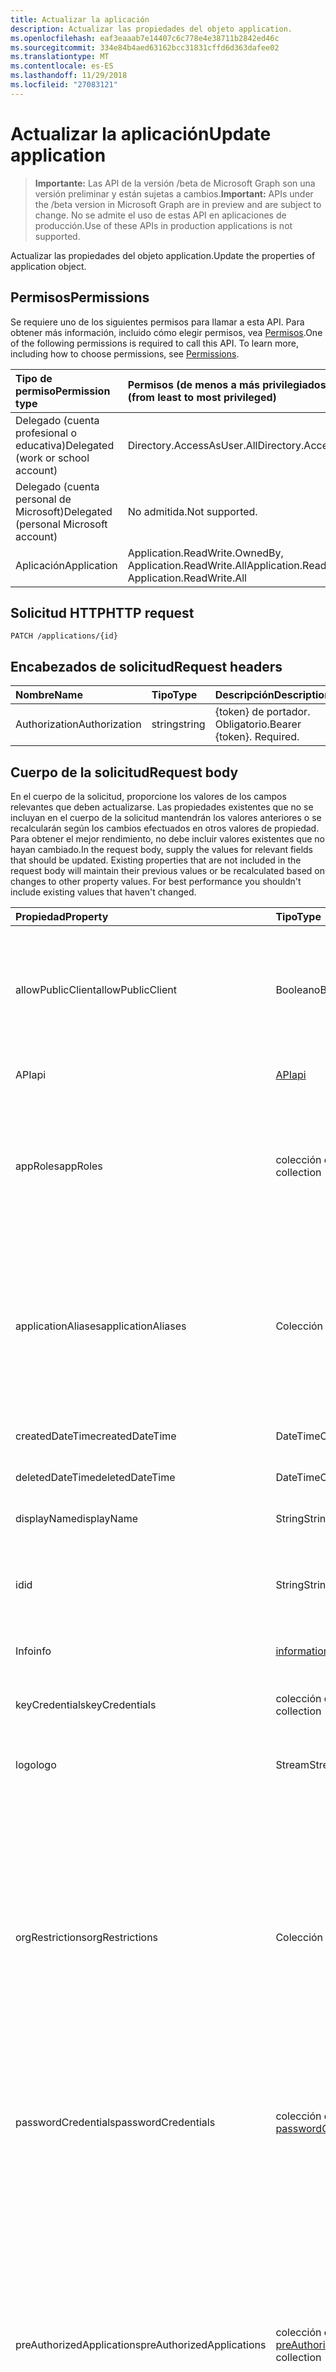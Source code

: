 ```yaml
---
title: Actualizar la aplicación
description: Actualizar las propiedades del objeto application.
ms.openlocfilehash: eaf3eaaab7e14407c6c778e4e38711b2842ed46c
ms.sourcegitcommit: 334e84b4aed63162bcc31831cffd6d363dafee02
ms.translationtype: MT
ms.contentlocale: es-ES
ms.lasthandoff: 11/29/2018
ms.locfileid: "27083121"
---
```

# <a name="update-application"></a><span data-ttu-id="6787f-103">Actualizar la aplicación</span><span class="sxs-lookup"><span data-stu-id="6787f-103">Update application</span></span>

> <span data-ttu-id="6787f-104">**Importante:** Las API de la versión /beta de Microsoft Graph son una versión preliminar y están sujetas a cambios.</span><span class="sxs-lookup"><span data-stu-id="6787f-104">**Important:** APIs under the /beta version in Microsoft Graph are in preview and are subject to change.</span></span> <span data-ttu-id="6787f-105">No se admite el uso de estas API en aplicaciones de producción.</span><span class="sxs-lookup"><span data-stu-id="6787f-105">Use of these APIs in production applications is not supported.</span></span>

<span data-ttu-id="6787f-106">Actualizar las propiedades del objeto application.</span><span class="sxs-lookup"><span data-stu-id="6787f-106">Update the properties of application object.</span></span>
## <a name="permissions"></a><span data-ttu-id="6787f-107">Permisos</span><span class="sxs-lookup"><span data-stu-id="6787f-107">Permissions</span></span>
<span data-ttu-id="6787f-p102">Se requiere uno de los siguientes permisos para llamar a esta API. Para obtener más información, incluido cómo elegir permisos, vea [Permisos](/graph/permissions-reference).</span><span class="sxs-lookup"><span data-stu-id="6787f-p102">One of the following permissions is required to call this API. To learn more, including how to choose permissions, see [Permissions](/graph/permissions-reference).</span></span>


|<span data-ttu-id="6787f-110">Tipo de permiso</span><span class="sxs-lookup"><span data-stu-id="6787f-110">Permission type</span></span>      | <span data-ttu-id="6787f-111">Permisos (de menos a más privilegiados)</span><span class="sxs-lookup"><span data-stu-id="6787f-111">Permissions (from least to most privileged)</span></span>              |
|:--------------------|:---------------------------------------------------------|
|<span data-ttu-id="6787f-112">Delegado (cuenta profesional o educativa)</span><span class="sxs-lookup"><span data-stu-id="6787f-112">Delegated (work or school account)</span></span> |  <span data-ttu-id="6787f-113">Directory.AccessAsUser.All</span><span class="sxs-lookup"><span data-stu-id="6787f-113">Directory.AccessAsUser.All</span></span>    |
|<span data-ttu-id="6787f-114">Delegado (cuenta personal de Microsoft)</span><span class="sxs-lookup"><span data-stu-id="6787f-114">Delegated (personal Microsoft account)</span></span> | <span data-ttu-id="6787f-115">No admitida.</span><span class="sxs-lookup"><span data-stu-id="6787f-115">Not supported.</span></span>    |
|<span data-ttu-id="6787f-116">Aplicación</span><span class="sxs-lookup"><span data-stu-id="6787f-116">Application</span></span> | <span data-ttu-id="6787f-117">Application.ReadWrite.OwnedBy, Application.ReadWrite.All</span><span class="sxs-lookup"><span data-stu-id="6787f-117">Application.ReadWrite.OwnedBy, Application.ReadWrite.All</span></span> |

## <a name="http-request"></a><span data-ttu-id="6787f-118">Solicitud HTTP</span><span class="sxs-lookup"><span data-stu-id="6787f-118">HTTP request</span></span>
<!-- { "blockType": "ignored" } -->
```http
PATCH /applications/{id}
```
## <a name="request-headers"></a><span data-ttu-id="6787f-119">Encabezados de solicitud</span><span class="sxs-lookup"><span data-stu-id="6787f-119">Request headers</span></span>
| <span data-ttu-id="6787f-120">Nombre</span><span class="sxs-lookup"><span data-stu-id="6787f-120">Name</span></span>       | <span data-ttu-id="6787f-121">Tipo</span><span class="sxs-lookup"><span data-stu-id="6787f-121">Type</span></span> | <span data-ttu-id="6787f-122">Descripción</span><span class="sxs-lookup"><span data-stu-id="6787f-122">Description</span></span>|
|:-----------|:------|:----------|
| <span data-ttu-id="6787f-123">Authorization</span><span class="sxs-lookup"><span data-stu-id="6787f-123">Authorization</span></span>  | <span data-ttu-id="6787f-124">string</span><span class="sxs-lookup"><span data-stu-id="6787f-124">string</span></span>  | <span data-ttu-id="6787f-p103">{token} de portador. Obligatorio.</span><span class="sxs-lookup"><span data-stu-id="6787f-p103">Bearer {token}. Required.</span></span>  |

## <a name="request-body"></a><span data-ttu-id="6787f-127">Cuerpo de la solicitud</span><span class="sxs-lookup"><span data-stu-id="6787f-127">Request body</span></span>
<span data-ttu-id="6787f-p104">En el cuerpo de la solicitud, proporcione los valores de los campos relevantes que deben actualizarse. Las propiedades existentes que no se incluyan en el cuerpo de la solicitud mantendrán los valores anteriores o se recalcularán según los cambios efectuados en otros valores de propiedad. Para obtener el mejor rendimiento, no debe incluir valores existentes que no hayan cambiado.</span><span class="sxs-lookup"><span data-stu-id="6787f-p104">In the request body, supply the values for relevant fields that should be updated. Existing properties that are not included in the request body will maintain their previous values or be recalculated based on changes to other property values. For best performance you shouldn't include existing values that haven't changed.</span></span>

| <span data-ttu-id="6787f-131">Propiedad</span><span class="sxs-lookup"><span data-stu-id="6787f-131">Property</span></span>     | <span data-ttu-id="6787f-132">Tipo</span><span class="sxs-lookup"><span data-stu-id="6787f-132">Type</span></span>   |<span data-ttu-id="6787f-133">Descripción</span><span class="sxs-lookup"><span data-stu-id="6787f-133">Description</span></span>|
|:---------------|:--------|:----------|
|<span data-ttu-id="6787f-134">allowPublicClient</span><span class="sxs-lookup"><span data-stu-id="6787f-134">allowPublicClient</span></span>|<span data-ttu-id="6787f-135">Booleano</span><span class="sxs-lookup"><span data-stu-id="6787f-135">Boolean</span></span>| <span data-ttu-id="6787f-136">Especifica si la aplicación puede actuar como un cliente público.</span><span class="sxs-lookup"><span data-stu-id="6787f-136">Specifies if the application can act as a public client.</span></span> <span data-ttu-id="6787f-137">Por ejemplo, una aplicación instalada que se ejecutan en un dispositivo móvil.</span><span class="sxs-lookup"><span data-stu-id="6787f-137">For example,  an installed application running on a mobile device.</span></span> <span data-ttu-id="6787f-138">El valor predeterminado es *false*.</span><span class="sxs-lookup"><span data-stu-id="6787f-138">Default value is *false*.</span></span> |
|<span data-ttu-id="6787f-139">API</span><span class="sxs-lookup"><span data-stu-id="6787f-139">api</span></span>|[<span data-ttu-id="6787f-140">API</span><span class="sxs-lookup"><span data-stu-id="6787f-140">api</span></span>](../resources/api.md)| <span data-ttu-id="6787f-141">Especifica la configuración para una aplicación de API.</span><span class="sxs-lookup"><span data-stu-id="6787f-141">Specifies settings for an API application.</span></span> |
|<span data-ttu-id="6787f-142">appRoles</span><span class="sxs-lookup"><span data-stu-id="6787f-142">appRoles</span></span>|<span data-ttu-id="6787f-143">colección de [función de aplicación](../resources/approle.md)</span><span class="sxs-lookup"><span data-stu-id="6787f-143">[appRole](../resources/approle.md) collection</span></span>|<span data-ttu-id="6787f-144">La colección de funciones de aplicación que se puede declarar una aplicación.</span><span class="sxs-lookup"><span data-stu-id="6787f-144">The collection of application roles that an application may declare.</span></span> <span data-ttu-id="6787f-145">Estos roles pueden asignarse a usuarios, grupos o entidades de seguridad del servicio.</span><span class="sxs-lookup"><span data-stu-id="6787f-145">These roles can be assigned to users, groups, or service principals.</span></span> <span data-ttu-id="6787f-146">No admite valores NULL.</span><span class="sxs-lookup"><span data-stu-id="6787f-146">Not nullable.</span></span>|
|<span data-ttu-id="6787f-147">applicationAliases</span><span class="sxs-lookup"><span data-stu-id="6787f-147">applicationAliases</span></span>|<span data-ttu-id="6787f-148">Colección String</span><span class="sxs-lookup"><span data-stu-id="6787f-148">String collection</span></span>| <span data-ttu-id="6787f-149">El URI que identifica la aplicación.</span><span class="sxs-lookup"><span data-stu-id="6787f-149">The URIs that identify the application.</span></span> <span data-ttu-id="6787f-150">Para obtener más información, vea [objetos de la aplicación y los objetos a principales de servicio](https://azure.microsoft.com/documentation/articles/active-directory-application-objects/).</span><span class="sxs-lookup"><span data-stu-id="6787f-150">For more information see, [Application Objects and Service Principal Objects](https://azure.microsoft.com/documentation/articles/active-directory-application-objects/).</span></span> <span data-ttu-id="6787f-151">El operador *any* es necesario para las expresiones de filtro en las propiedades multivalor.</span><span class="sxs-lookup"><span data-stu-id="6787f-151">The *any* operator is required for filter expressions on multi-valued properties.</span></span> <span data-ttu-id="6787f-152">No admite valores NULL.</span><span class="sxs-lookup"><span data-stu-id="6787f-152">Not nullable.</span></span> |
|<span data-ttu-id="6787f-153">createdDateTime</span><span class="sxs-lookup"><span data-stu-id="6787f-153">createdDateTime</span></span>|<span data-ttu-id="6787f-154">DateTimeOffset</span><span class="sxs-lookup"><span data-stu-id="6787f-154">DateTimeOffset</span></span>| <span data-ttu-id="6787f-155">La fecha y la hora que se registró la aplicación.</span><span class="sxs-lookup"><span data-stu-id="6787f-155">The date and time the application was registered.</span></span> |
|<span data-ttu-id="6787f-156">deletedDateTime</span><span class="sxs-lookup"><span data-stu-id="6787f-156">deletedDateTime</span></span>|<span data-ttu-id="6787f-157">DateTimeOffset</span><span class="sxs-lookup"><span data-stu-id="6787f-157">DateTimeOffset</span></span>| <span data-ttu-id="6787f-158">La fecha y la hora que se ha eliminado la aplicación.</span><span class="sxs-lookup"><span data-stu-id="6787f-158">The date and time the application was deleted.</span></span> |
|<span data-ttu-id="6787f-159">displayName</span><span class="sxs-lookup"><span data-stu-id="6787f-159">displayName</span></span>|<span data-ttu-id="6787f-160">String</span><span class="sxs-lookup"><span data-stu-id="6787f-160">String</span></span>|<span data-ttu-id="6787f-161">El nombre para mostrar para la aplicación.</span><span class="sxs-lookup"><span data-stu-id="6787f-161">The display name for the application.</span></span> |
|<span data-ttu-id="6787f-162">id</span><span class="sxs-lookup"><span data-stu-id="6787f-162">id</span></span>|<span data-ttu-id="6787f-163">String</span><span class="sxs-lookup"><span data-stu-id="6787f-163">String</span></span>|<span data-ttu-id="6787f-164">El identificador único para la aplicación.</span><span class="sxs-lookup"><span data-stu-id="6787f-164">The unique identifier for the application.</span></span> <span data-ttu-id="6787f-165">Heredado de [directoryObject](../resources/directoryobject.md).</span><span class="sxs-lookup"><span data-stu-id="6787f-165">Inherited from [directoryObject](../resources/directoryobject.md).</span></span> <span data-ttu-id="6787f-166">Clave.</span><span class="sxs-lookup"><span data-stu-id="6787f-166">Key.</span></span> <span data-ttu-id="6787f-167">No admite valores NULL.</span><span class="sxs-lookup"><span data-stu-id="6787f-167">Not nullable.</span></span> <span data-ttu-id="6787f-168">Solo lectura.</span><span class="sxs-lookup"><span data-stu-id="6787f-168">Read-only.</span></span> |
|<span data-ttu-id="6787f-169">Info</span><span class="sxs-lookup"><span data-stu-id="6787f-169">info</span></span>|[<span data-ttu-id="6787f-170">informationalUrl</span><span class="sxs-lookup"><span data-stu-id="6787f-170">informationalUrl</span></span>](../resources/informationalurl.md)| <span data-ttu-id="6787f-171">Información de perfil básico de la aplicación.</span><span class="sxs-lookup"><span data-stu-id="6787f-171">Basic profile information of the application.</span></span> | <span data-ttu-id="6787f-172">Especifica la configuración para los clientes instalados como dispositivos de escritorio o portátiles.</span><span class="sxs-lookup"><span data-stu-id="6787f-172">Specifies settings for installed clients such as desktop or mobile devices.</span></span> |
|<span data-ttu-id="6787f-173">keyCredentials</span><span class="sxs-lookup"><span data-stu-id="6787f-173">keyCredentials</span></span>|<span data-ttu-id="6787f-174">colección de [keyCredential](../resources/keycredential.md)</span><span class="sxs-lookup"><span data-stu-id="6787f-174">[keyCredential](../resources/keycredential.md) collection</span></span>|<span data-ttu-id="6787f-175">La colección de credenciales claves asociadas con la aplicación no acepta valores NULL.</span><span class="sxs-lookup"><span data-stu-id="6787f-175">The collection of key credentials associated with the application Not nullable.</span></span> |
|<span data-ttu-id="6787f-176">logo</span><span class="sxs-lookup"><span data-stu-id="6787f-176">logo</span></span>|<span data-ttu-id="6787f-177">Stream</span><span class="sxs-lookup"><span data-stu-id="6787f-177">Stream</span></span>|<span data-ttu-id="6787f-178">El logotipo principal para la aplicación.</span><span class="sxs-lookup"><span data-stu-id="6787f-178">The main logo for the application.</span></span> <span data-ttu-id="6787f-179">No admite valores NULL.</span><span class="sxs-lookup"><span data-stu-id="6787f-179">Not nullable.</span></span> |
|<span data-ttu-id="6787f-180">orgRestrictions</span><span class="sxs-lookup"><span data-stu-id="6787f-180">orgRestrictions</span></span>|<span data-ttu-id="6787f-181">Colección String</span><span class="sxs-lookup"><span data-stu-id="6787f-181">String collection</span></span>| <span data-ttu-id="6787f-182">El tenantIds organizativa a la que la aplicación está restringida.</span><span class="sxs-lookup"><span data-stu-id="6787f-182">The organizational tenantIds to which the application is restricted.</span></span>  <span data-ttu-id="6787f-183">Si la colección está vacía, la aplicación es varios inquilino (no restringido).</span><span class="sxs-lookup"><span data-stu-id="6787f-183">If the collection is empty, the application is multi-tenant (not restricted).</span></span> <span data-ttu-id="6787f-184">Si la colección contiene tenantIds, la aplicación está restringida a la tenantIds organizativa en la colección.</span><span class="sxs-lookup"><span data-stu-id="6787f-184">If the collection contains tenantIds, the application is restricted to the organizational tenantIds in the collection.</span></span> <span data-ttu-id="6787f-185">Especificación de otros inquilinos pero no el tenantId donde se registró la aplicación implica que el tenantId de la aplicación es indirectamente incluye.</span><span class="sxs-lookup"><span data-stu-id="6787f-185">Specifying other tenants but not the tenantId where the application is registered implies that the application's own tenantId is indirectly included.</span></span> |
|<span data-ttu-id="6787f-186">passwordCredentials</span><span class="sxs-lookup"><span data-stu-id="6787f-186">passwordCredentials</span></span>|<span data-ttu-id="6787f-187">colección de [passwordCredential](../resources/passwordcredential.md)</span><span class="sxs-lookup"><span data-stu-id="6787f-187">[passwordCredential](../resources/passwordcredential.md) collection</span></span>|<span data-ttu-id="6787f-188">La colección de credenciales de contraseña asociada con la aplicación.</span><span class="sxs-lookup"><span data-stu-id="6787f-188">The collection of password credentials associated with the application.</span></span> <span data-ttu-id="6787f-189">No admite valores NULL.</span><span class="sxs-lookup"><span data-stu-id="6787f-189">Not nullable.</span></span>|
|<span data-ttu-id="6787f-190">preAuthorizedApplications</span><span class="sxs-lookup"><span data-stu-id="6787f-190">preAuthorizedApplications</span></span>|<span data-ttu-id="6787f-191">colección de [preAuthorizedApplication](../resources/preauthorizedapplication.md)</span><span class="sxs-lookup"><span data-stu-id="6787f-191">[preAuthorizedApplication](../resources/preauthorizedapplication.md) collection</span></span>| <span data-ttu-id="6787f-192">Enumera las aplicaciones y los permisos solicitados para consentimiento implícito.</span><span class="sxs-lookup"><span data-stu-id="6787f-192">Lists applications and requested permissions for implicit consent.</span></span> <span data-ttu-id="6787f-193">Requiere un administrador que se ha proporcionado el consentimiento a la aplicación.</span><span class="sxs-lookup"><span data-stu-id="6787f-193">Requires an admin to have provided consent to the application.</span></span> <span data-ttu-id="6787f-194">preAuthorizedApplications no requieren el usuario da su consentimiento a los permisos solicitados.</span><span class="sxs-lookup"><span data-stu-id="6787f-194">preAuthorizedApplications do not require the user to consent to the requested permissions.</span></span> <span data-ttu-id="6787f-195">Los permisos enumerados en preAuthorizedApplications no requieren el consentimiento de usuario.</span><span class="sxs-lookup"><span data-stu-id="6787f-195">Permissions listed in preAuthorizedApplications do not require user consent.</span></span> <span data-ttu-id="6787f-196">Sin embargo, los permisos solicitados adicionales no aparece en preAuthorizedApplications requieren el consentimiento de usuario.</span><span class="sxs-lookup"><span data-stu-id="6787f-196">However, any additional requested permissions not listed in preAuthorizedApplications require user consent.</span></span> |
|<span data-ttu-id="6787f-197">requiredResourceAccess</span><span class="sxs-lookup"><span data-stu-id="6787f-197">requiredResourceAccess</span></span>|<span data-ttu-id="6787f-198">colección de [requiredResourceAccess](../resources/requiredresourceaccess.md)</span><span class="sxs-lookup"><span data-stu-id="6787f-198">[requiredResourceAccess](../resources/requiredresourceaccess.md) collection</span></span>|<span data-ttu-id="6787f-199">Especifica los recursos que esta aplicación requiere acceso a y el conjunto de ámbitos de OAuth de permisos y funciones de las aplicaciones que necesita en cada uno de esos recursos.</span><span class="sxs-lookup"><span data-stu-id="6787f-199">Specifies resources that this application requires access to and the set of OAuth permission scopes and application roles that it needs under each of those resources.</span></span> <span data-ttu-id="6787f-200">Esta configuración previa a la de acceso a los recursos necesarios unidades de la experiencia de consentimiento.</span><span class="sxs-lookup"><span data-stu-id="6787f-200">This pre-configuration of required resource access drives the consent experience.</span></span> <span data-ttu-id="6787f-201">No admite valores NULL.</span><span class="sxs-lookup"><span data-stu-id="6787f-201">Not nullable.</span></span>|
|<span data-ttu-id="6787f-202">de cierre</span><span class="sxs-lookup"><span data-stu-id="6787f-202">tags</span></span>|<span data-ttu-id="6787f-203">Colección String</span><span class="sxs-lookup"><span data-stu-id="6787f-203">String collection</span></span>| <span data-ttu-id="6787f-204">Cadenas personalizadas que se pueden usar para clasificar e identificar la aplicación.</span><span class="sxs-lookup"><span data-stu-id="6787f-204">Custom strings that can be used to categorize and identify the application.</span></span> |
|<span data-ttu-id="6787f-205">web</span><span class="sxs-lookup"><span data-stu-id="6787f-205">web</span></span>|[<span data-ttu-id="6787f-206">web</span><span class="sxs-lookup"><span data-stu-id="6787f-206">web</span></span>](../resources/web.md)| <span data-ttu-id="6787f-207">Especifica la configuración para una aplicación web.</span><span class="sxs-lookup"><span data-stu-id="6787f-207">Specifies settings for a web application.</span></span> |

## <a name="response"></a><span data-ttu-id="6787f-208">Respuesta</span><span class="sxs-lookup"><span data-stu-id="6787f-208">Response</span></span>

<span data-ttu-id="6787f-209">Si tiene éxito, este método devuelve una `204 No Content` código de respuesta y no devuelve nada en el cuerpo de la respuesta.</span><span class="sxs-lookup"><span data-stu-id="6787f-209">If successful, this method returns a `204 No Content` response code and does not return anything in the response body.</span></span>
## <a name="example"></a><span data-ttu-id="6787f-210">Ejemplo</span><span class="sxs-lookup"><span data-stu-id="6787f-210">Example</span></span>
##### <a name="request"></a><span data-ttu-id="6787f-211">Solicitud</span><span class="sxs-lookup"><span data-stu-id="6787f-211">Request</span></span>
<span data-ttu-id="6787f-212">Aquí tiene un ejemplo de la solicitud.</span><span class="sxs-lookup"><span data-stu-id="6787f-212">Here is an example of the request.</span></span>
<!-- {
  "blockType": "request",
  "name": "update_application"
}-->
```http
PATCH https://graph.microsoft.com/beta/applications/{id}
Content-type: application/json
Content-length: 72

{
  "allowPublicClient": false,
  "displayName": "New display name"
}
```
##### <a name="response"></a><span data-ttu-id="6787f-213">Respuesta</span><span class="sxs-lookup"><span data-stu-id="6787f-213">Response</span></span>
<span data-ttu-id="6787f-214">Nota: Es posible que el objeto de respuesta que aparezca aquí esté truncado para abreviar.</span><span class="sxs-lookup"><span data-stu-id="6787f-214">Note: The response object shown here may be truncated for brevity.</span></span> 
<!-- {
  "blockType": "response",
  "truncated": true,
  "@odata.type": "microsoft.graph.application"
} -->
```http
HTTP/1.1 204 No Content
```

<!-- uuid: 8fcb5dbc-d5aa-4681-8e31-b001d5168d79
2015-10-25 14:57:30 UTC -->
<!-- {
  "type": "#page.annotation",
  "description": "Update application",
  "keywords": "",
  "section": "documentation",
  "tocPath": ""
}-->